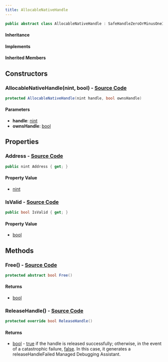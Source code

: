 ```yaml
---
title: AllocableNativeHandle
---
```


```csharp
public abstract class AllocableNativeHandle : SafeHandleZeroOrMinusOneIsInvalid, IDisposable, INativeHandle
```

#### Inheritance

#### Implements

#### Inherited Members

## Constructors

### **AllocableNativeHandle(nint, bool)** - [Source Code](https://github.com/swiftly-solution/swiftlys2/blob/main/managed/src/SwiftlyS2.Shared/Natives/AllocableNativeHandle.cs#L11)

```csharp
protected AllocableNativeHandle(nint handle, bool ownsHandle)
```

#### Parameters

- **handle**: [nint](https://learn.microsoft.com/dotnet/api/system.intptr)
- **ownsHandle**: [bool](https://learn.microsoft.com/dotnet/api/system.boolean)

## Properties

### **Address** - [Source Code](https://github.com/swiftly-solution/swiftlys2/blob/main/managed/src/SwiftlyS2.Shared/Natives/AllocableNativeHandle.cs#L15)

```csharp
public nint Address { get; }
```

#### Property Value

- [nint](https://learn.microsoft.com/dotnet/api/system.intptr)

### **IsValid** - [Source Code](https://github.com/swiftly-solution/swiftlys2/blob/main/managed/src/SwiftlyS2.Shared/Natives/AllocableNativeHandle.cs#L9)

```csharp
public bool IsValid { get; }
```

#### Property Value

- [bool](https://learn.microsoft.com/dotnet/api/system.boolean)

## Methods

### **Free()** - [Source Code](https://github.com/swiftly-solution/swiftlys2/blob/main/managed/src/SwiftlyS2.Shared/Natives/AllocableNativeHandle.cs#L17)

```csharp
protected abstract bool Free()
```

#### Returns

- [bool](https://learn.microsoft.com/dotnet/api/system.boolean)

### **ReleaseHandle()** - [Source Code](https://github.com/swiftly-solution/swiftlys2/blob/main/managed/src/SwiftlyS2.Shared/Natives/AllocableNativeHandle.cs#L19)

```csharp
protected override bool ReleaseHandle()
```

#### Returns

- [bool](https://learn.microsoft.com/dotnet/api/system.boolean) - <a href="https://learn.microsoft.com/dotnet/csharp/language-reference/builtin-types/bool">true</a> if the handle is released successfully; otherwise, in the event of a catastrophic failure, <a href="https://learn.microsoft.com/dotnet/csharp/language-reference/builtin-types/bool">false</a>. In this case, it generates a releaseHandleFailed Managed Debugging Assistant.

